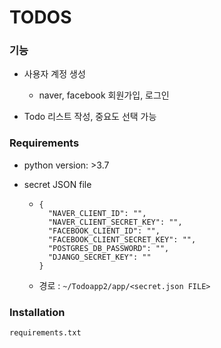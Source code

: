
# TODOS

 ### 기능

- 사용자 계정 생성
  - naver, facebook 회원가입, 로그인

- Todo 리스트 작성, 중요도 선택 가능



### Requirements

- python version: >3.7

- secret JSON file

  - ```
    {
      "NAVER_CLIENT_ID": "",
      "NAVER_CLIENT_SECRET_KEY": "",
      "FACEBOOK_CLIENT_ID": "",
      "FACEBOOK_CLIENT_SECRET_KEY": "",
      "POSTGRES_DB_PASSWORD": "",
      "DJANGO_SECRET_KEY": ""
    }
    
    ```

  - 경로 : `~/Todoapp2/app/<secret.json FILE>`



### Installation

```requirements.txt```







